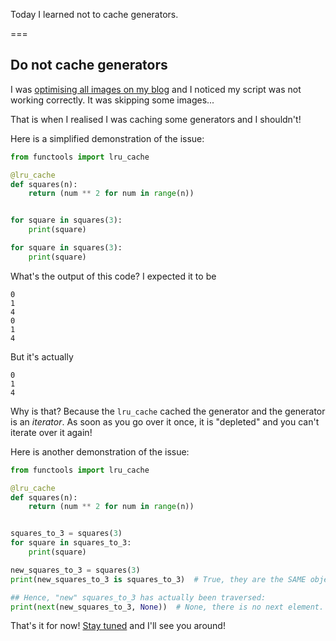 Today I learned not to cache generators.

===

## Do not cache generators

I was [optimising all images on my blog](/blog/til/optimising-images-for-the-web) and I noticed my script was not working correctly.
It was skipping some images...

That is when I realised I was caching some generators and I shouldn't!

Here is a simplified demonstration of the issue:

```py
from functools import lru_cache

@lru_cache
def squares(n):
    return (num ** 2 for num in range(n))


for square in squares(3):
    print(square)

for square in squares(3):
    print(square)
```

What's the output of this code?
I expected it to be

```
0
1
4
0
1
4
```

But it's actually

```
0
1
4
```

Why is that?
Because the `lru_cache` cached the generator and the generator is an _iterator_.
As soon as you go over it once, it is "depleted" and you can't iterate over it again!

Here is another demonstration of the issue:

```py
from functools import lru_cache

@lru_cache
def squares(n):
    return (num ** 2 for num in range(n))


squares_to_3 = squares(3)
for square in squares_to_3:
    print(square)

new_squares_to_3 = squares(3)
print(new_squares_to_3 is squares_to_3)  # True, they are the SAME object.

## Hence, "new" squares_to_3 has actually been traversed:
print(next(new_squares_to_3, None))  # None, there is no next element.
```


That's it for now! [Stay tuned][subscribe] and I'll see you around!

[subscribe]: /subscribe
